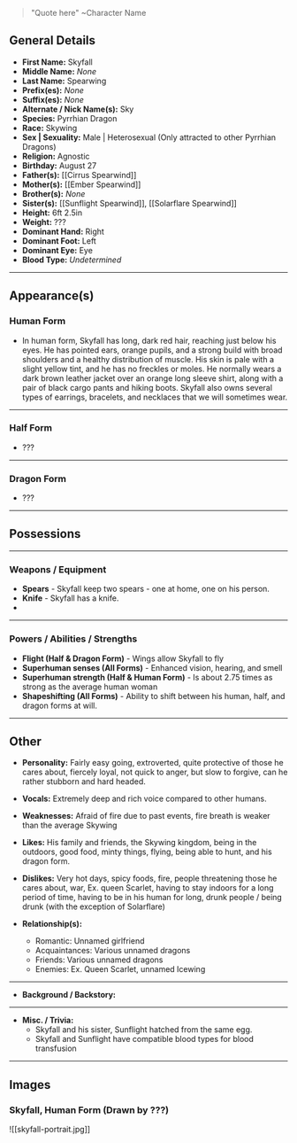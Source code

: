> "Quote here" ~Character Name

## General Details
- **First Name:** Skyfall
- **Middle Name:** *None* 
- **Last Name:** Spearwing
- **Prefix(es):** *None*
- **Suffix(es):** *None*
- **Alternate / Nick Name(s):** Sky
- **Species:** Pyrrhian Dragon
- **Race:** Skywing
- **Sex | Sexuality:** Male | Heterosexual (Only attracted to other Pyrrhian Dragons) 
- **Religion:** Agnostic
- **Birthday:** August 27
- **Father(s):** [[Cirrus Spearwind]]
- **Mother(s):** [[Ember Spearwind]]
- **Brother(s):** *None*
- **Sister(s):** [[Sunflight Spearwind]], [[Solarflare Spearwind]] 
- **Height:** 6ft 2.5in
- **Weight:** ???
- **Dominant Hand:** Right 
- **Dominant Foot:** Left
- **Dominant Eye:** Eye
- **Blood Type:** *Undetermined*
***
## Appearance(s)
### Human Form
- In human form, Skyfall has long, dark red hair, reaching just below his eyes. He has pointed ears, orange pupils, and a strong build with broad shoulders and a healthy distribution of muscle. His skin is pale with a slight yellow tint, and he has no freckles or moles. He normally wears a dark brown leather jacket over an orange long sleeve shirt, along with a pair of black cargo pants and hiking boots. Skyfall also owns several types of earrings, bracelets, and necklaces that we will sometimes wear.
***
### Half Form
- ???
***
### Dragon Form
- ???
***
## Possessions
***
### Weapons / Equipment
- **Spears** - Skyfall keep two spears - one at home, one on his person.
- **Knife** - Skyfall has a knife.
-
***
### Powers / Abilities / Strengths
- **Flight (Half & Dragon Form)** \- Wings allow Skyfall to fly
- **Superhuman senses (All Forms)** \- Enhanced vision, hearing, and smell
- **Superhuman strength (Half & Human Form)** \- Is about 2.75 times as strong as the average human woman
- **Shapeshifting (All Forms)** \- Ability to shift between his human, half, and dragon forms at will.
***
## Other
- **Personality:** Fairly easy going, extroverted, quite protective of those he cares about, fiercely loyal, not quick to anger, but slow to forgive, can he rather stubborn and hard headed.

- **Vocals:** Extremely deep and rich voice compared to other humans. 

- **Weaknesses:** Afraid of fire due to past events, fire breath is weaker than the average Skywing

- **Likes:**  His family and friends, the Skywing kingdom, being in the outdoors, good food, minty things, flying, being able to hunt, and his dragon form.

- **Dislikes:** Very hot days, spicy foods, fire, people threatening those he cares about, war, Ex. queen Scarlet, having to stay indoors for a long period of time, having to be in his human for long, drunk people / being drunk (with the exception of Solarflare)

- **Relationship(s):** 
	- Romantic: Unnamed girlfriend
	- Acquaintances: Various unnamed dragons
	- Friends: Various unnamed dragons
	- Enemies: Ex. Queen Scarlet, unnamed Icewing
***
- **Background / Backstory:** 
***
- **Misc. / Trivia:** 
	- Skyfall and his sister, Sunflight hatched from the same egg.
	- Skyfall and Sunflight have compatible blood types for blood transfusion
***
## Images
### Skyfall, Human Form (Drawn by ???)
![[skyfall-portrait.jpg]]